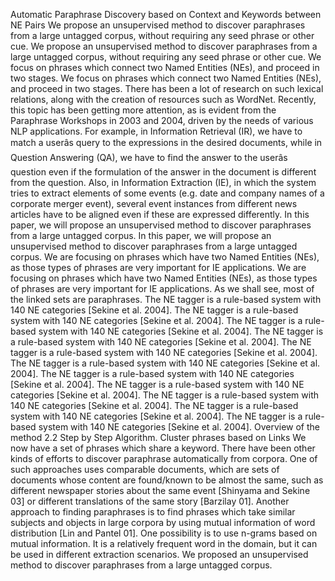 Automatic Paraphrase Discovery based on Context and Keywords between NE Pairs
We propose an unsupervised method to discover paraphrases from a large untagged corpus, without requiring any seed phrase or other cue.
We propose an unsupervised method to discover paraphrases from a large untagged corpus, without requiring any seed phrase or other cue.
We focus on phrases which connect two Named Entities (NEs), and proceed in two stages.
We focus on phrases which connect two Named Entities (NEs), and proceed in two stages.
There has been a lot of research on such lexical relations, along with the creation of resources such as WordNet.
Recently, this topic has been getting more attention, as is evident from the Paraphrase Workshops in 2003 and 2004, driven by the needs of various NLP applications.
For example, in Information Retrieval (IR), we have to match a userâs query to the expressions in the desired documents, while in Question Answering (QA), we have to find the answer to the userâs question even if the formulation of the answer in the document is different from the question.
Also, in Information Extraction (IE), in which the system tries to extract elements of some events (e.g. date and company names of a corporate merger event), several event instances from different news articles have to be aligned even if these are expressed differently.
In this paper, we will propose an unsupervised method to discover paraphrases from a large untagged corpus.
In this paper, we will propose an unsupervised method to discover paraphrases from a large untagged corpus.
We are focusing on phrases which have two Named Entities (NEs), as those types of phrases are very important for IE applications.
We are focusing on phrases which have two Named Entities (NEs), as those types of phrases are very important for IE applications.
As we shall see, most of the linked sets are paraphrases.
The NE tagger is a rule-based system with 140 NE categories [Sekine et al. 2004].
The NE tagger is a rule-based system with 140 NE categories [Sekine et al. 2004].
The NE tagger is a rule-based system with 140 NE categories [Sekine et al. 2004].
The NE tagger is a rule-based system with 140 NE categories [Sekine et al. 2004].
The NE tagger is a rule-based system with 140 NE categories [Sekine et al. 2004].
The NE tagger is a rule-based system with 140 NE categories [Sekine et al. 2004].
The NE tagger is a rule-based system with 140 NE categories [Sekine et al. 2004].
The NE tagger is a rule-based system with 140 NE categories [Sekine et al. 2004].
The NE tagger is a rule-based system with 140 NE categories [Sekine et al. 2004].
The NE tagger is a rule-based system with 140 NE categories [Sekine et al. 2004].
The NE tagger is a rule-based system with 140 NE categories [Sekine et al. 2004].
Overview of the method 2.2 Step by Step Algorithm.
Cluster phrases based on Links We now have a set of phrases which share a keyword.
There have been other kinds of efforts to discover paraphrase automatically from corpora.
One of such approaches uses comparable documents, which are sets of documents whose content are found/known to be almost the same, such as different newspaper stories about the same event [Shinyama and Sekine 03] or different translations of the same story [Barzilay 01].
Another approach to finding paraphrases is to find phrases which take similar subjects and objects in large corpora by using mutual information of word distribution [Lin and Pantel 01].
One possibility is to use n-grams based on mutual information.
It is a relatively frequent word in the domain, but it can be used in different extraction scenarios.
We proposed an unsupervised method to discover paraphrases from a large untagged corpus.